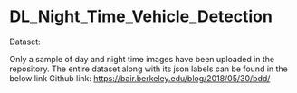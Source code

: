 # DL_Night_Time_Vehicle_Detection

Dataset:

Only a sample of day and night time images have been uploaded in the repository. The entire dataset along with its json labels can be found in the below link
Github link: https://bair.berkeley.edu/blog/2018/05/30/bdd/

